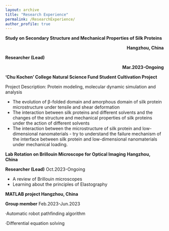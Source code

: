 ```yaml
---
layout: archive
title: "Research Experience"
permalink: /ResearchExperience/
author_profile: true
---
```


**Study on Secondary Structure and Mechanical Properties of Silk Proteins**<p align="right">**Hangzhou, China**</p>

**Researcher (Lead)**<p align="right">**Mar.2023-Ongoing**</p>

**‘Chu Kochen’ College Natural Science Fund Student Cultivation Project**

Project Description: Protein modeling, molecular dynamic simulation and analysis

- The evolution of β-folded domain and amorphous domain of silk protein microstructure under tensile and shear deformation
- The interaction between silk proteins and different solvents and the changes of the structure and mechanical properties of silk proteins under the action of different solvents
- The interaction between the microstructure of silk protein and low-dimensional nanomaterials - try to understand the failure mechanism of the interface between silk protein and low-dimensional nanomaterials under mechanical loading.

**Lab Rotation on Brillouin Microscope for Optical Imaging**                                                                                  **Hangzhou, China**

**Researcher (Lead)**                                                                                                                                                       Oct.2023-Ongoing

- A review of Brillouin microscopes
- Learning about the principles of Elastography

**MATLAB project                                                                                                Hangzhou, China**

**Group member**                                                                                                                                                          Feb.2023-Jun.2023

·Automatic robot pathfinding algorithm

·Differential equation solving
